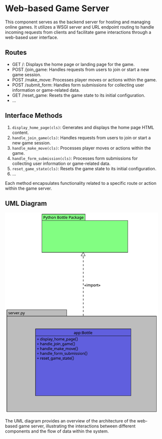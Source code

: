 # Web-based Game Server

This component serves as the backend server for hosting and managing online games. It utilizes a WSGI server and URL endpoint routing to handle incoming requests from clients and facilitate game interactions through a web-based user interface.

## Routes

- GET /: Displays the home page or landing page for the game.
- POST /join_game: Handles requests from users to join or start a new game session.
- POST /make_move: Processes player moves or actions within the game.
- POST /submit_form: Handles form submissions for collecting user information or game-related data.
- GET /reset_game: Resets the game state to its initial configuration.
- ...

## Interface Methods

1. `display_home_page(cls)`: Generates and displays the home page HTML content.
2. `handle_join_game(cls)`: Handles requests from users to join or start a new game session.
3. `handle_make_move(cls)`: Processes player moves or actions within the game.
4. `handle_form_submission(cls)`: Processes form submissions for collecting user information or game-related data.
5. `reset_game_state(cls)`: Resets the game state to its initial configuration.
6. ...

Each method encapsulates functionality related to a specific route or action within the game server.

## UML Diagram

![UML Server](jpeg_files/server_uml.jpeg)

The UML diagram provides an overview of the architecture of the web-based game server, illustrating the interactions between different components and the flow of data within the system.
